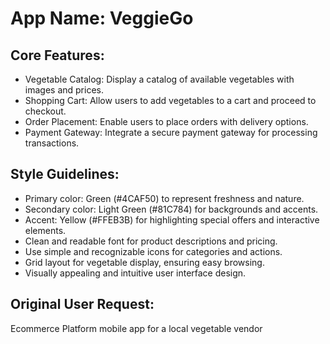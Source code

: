 # **App Name**: VeggieGo

## Core Features:

- Vegetable Catalog: Display a catalog of available vegetables with images and prices.
- Shopping Cart: Allow users to add vegetables to a cart and proceed to checkout.
- Order Placement: Enable users to place orders with delivery options.
- Payment Gateway: Integrate a secure payment gateway for processing transactions.

## Style Guidelines:

- Primary color: Green (#4CAF50) to represent freshness and nature.
- Secondary color: Light Green (#81C784) for backgrounds and accents.
- Accent: Yellow (#FFEB3B) for highlighting special offers and interactive elements.
- Clean and readable font for product descriptions and pricing.
- Use simple and recognizable icons for categories and actions.
- Grid layout for vegetable display, ensuring easy browsing.
- Visually appealing and intuitive user interface design.

## Original User Request:
Ecommerce Platform mobile app for a local vegetable vendor
  